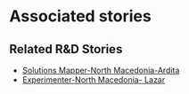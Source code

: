 # Associated stories

<!-- !!DO NOT REMOVE!! start autogenerated hyperlinks -->
## Related R&D Stories
- [Solutions Mapper\-North Macedonia\-Ardita](/stories/?doc=SolutionMappers_MKD)
- [Experimenter\-North Macedonia\- Lazar](/stories/?doc=Experimenters_MKD)
<!-- !!DO NOT REMOVE!! end autogenerated hyperlinks -->